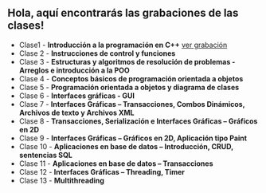 ## Hola, aquí encontrarás las grabaciones de las clases!

- Clase1 - **Introducción a la programación en C++** [ver grabación](https://pucp.zoom.us/rec/play/78ZWoR9XuxVSRhsKJvSitRBt6t6hzWj-NkAwEZqKiePvESwMfSoPSBbSYEbKCvKhT7VpL1MnJ91tjxz0.gQGP2vcteflNYOHT?continueMode=true)
- Clase 2 - **Instrucciones de control y funciones**
- Clase 3 - **Estructuras y algoritmos de resolución de problemas - Arreglos e introducción a la POO**
- Clase 4 - **Conceptos básicos de programación orientada a objetos**
- Clase 5 - **Programación orientada a objetos y diagrama de clases**
- Clase 6 - **Interfaces gráficas - GUI**
- Clase 7 - **Interfaces Gráficas – Transacciones, Combos Dinámicos, Archivos de texto y Archivos XML**
- Clase 8 - **Transacciones, Serialización e Interfaces Gráficas – Gráficos en 2D**
- Clase 9 - **Interfaces Gráficas – Gráficos en 2D, Aplicación tipo Paint**
- Clase 10 - **Aplicaciones en base de datos – Introducción, CRUD, sentencias SQL**
- Clase 11 - **Aplicaciones en base de datos – Transacciones**
- Clase 12 - **Interfaces Gráficas – Threading, Timer**
- Clase 13 - **Multithreading**
